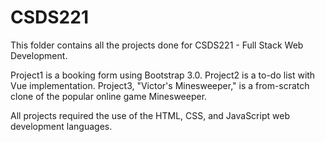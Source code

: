 # CSDS221

This folder contains all the projects done for CSDS221 - Full Stack Web Development.

Project1 is a booking form using Bootstrap 3.0.
Project2 is a to-do list with Vue implementation.
Project3, "Victor's Minesweeper," is a from-scratch clone of the popular online game Minesweeper.

All projects required the use of the HTML, CSS, and JavaScript web development languages.
